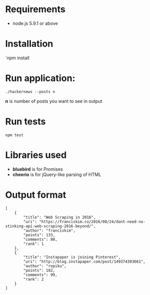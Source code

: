 Requirements
=============
- node.js 5.9.1 or above


Installation
=============

`npm install


Run application:
=============

`./hackernews --posts n`

__n__ is number of posts you want to see in output


Run tests
=============
`npm test`


Libraries used
=============
- __bluebird__ is for Promises
- __cheerio__ is for jQuery-like parsing of HTML


Output format
=============
```
[
    {
        "title": "Web Scraping in 2016",
        "uri": "https://franciskim.co/2016/08/24/dont-need-no-stinking-api-web-scraping-2016-beyond/",
        "author": "franciskim",
        "points": 133,
        "comments": 80,
        "rank": 1
    },
    {
        "title": "Instapaper is joining Pinterest",
        "uri": "http://blog.instapaper.com/post/149374303661",
        "author": "ropiku",
        "points": 182,
        "comments": 99,
        "rank": 2
    }
]
```